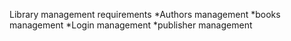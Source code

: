 
Library management requirements
      *Authors management
        *books management
         *Login management
         *publisher management
